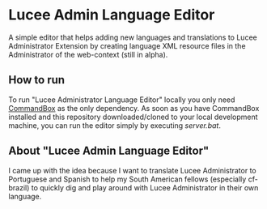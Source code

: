 # Lucee Admin Language Editor

A simple editor that helps adding new languages and translations to Lucee Administrator Extension by creating language XML resource files in the Administrator of the web-context (still in alpha).

## How to run

To run "Lucee Administrator Language Editor" locally you only need [CommandBox](https://www.ortussolutions.com/products/commandbox) as the only dependency. As soon as you have CommandBox installed and this repository downloaded/cloned to your local development machine, you can run the editor simply by executing *server.bat*.

## About "Lucee Admin Language Editor"

I came up with the idea because I want to translate Lucee Administrator to Portuguese and Spanish to help my South American fellows (especially cf-brazil) to quickly dig and play around with Lucee Administrator in their own language.
